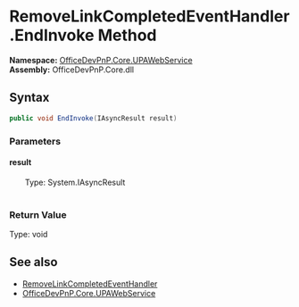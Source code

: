 # RemoveLinkCompletedEventHandler.EndInvoke Method  
  

**Namespace:** [OfficeDevPnP.Core.UPAWebService](OfficeDevPnP.Core.UPAWebService.md)  
**Assembly:** OfficeDevPnP.Core.dll  
## Syntax
```C#
public void EndInvoke(IAsyncResult result)
```
### Parameters
#### result  
&emsp;&emsp;Type: System.IAsyncResult  
&emsp;&emsp;  

  

### Return Value
Type: void  

## See also
- [RemoveLinkCompletedEventHandler](OfficeDevPnP.Core.UPAWebService.RemoveLinkCompletedEventHandler.md) 
- [OfficeDevPnP.Core.UPAWebService](OfficeDevPnP.Core.UPAWebService.md) 
